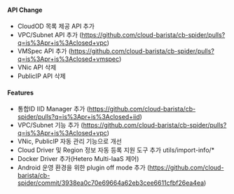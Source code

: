#### API Change
- CloudOD 목록 제공 API 추가
- VPC/Subnet API 추가 (https://github.com/cloud-barista/cb-spider/pulls?q=is%3Apr+is%3Aclosed+vpc)
- VMSpec API 추가 (https://github.com/cloud-barista/cb-spider/pulls?q=is%3Apr+is%3Aclosed+vmspec)
- VNic API 삭제
- PublicIP API 삭제

#### Features
- 통합ID IID Manager 추가 (https://github.com/cloud-barista/cb-spider/pulls?q=is%3Apr+is%3Aclosed+iid)
- VPC/Subnet 기능 추가 (https://github.com/cloud-barista/cb-spider/pulls?q=is%3Apr+is%3Aclosed+vpc)
- VNic, PublicIP 자동 관리 기능으로 개선
- Cloud Driver 및 Region 정보 자동 등록 지원 도구 추가 utils/import-info/*
- Docker Driver 추가(Hetero Multi-IaaS 제어)
- Android 운영 환경을 위한 plugin off mode 추가 (https://github.com/cloud-barista/cb-spider/commit/3938ea0c70e69664a62eb3cee6611cfbf26ea4ea)
